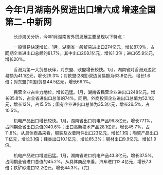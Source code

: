 # 今年1月湖南外贸进出口增六成 增速全国第二-中新网

　　长沙海关分析，今年1月湖南省外贸发展主要呈现以下特点：

　　一般贸易快速增长。1月，湖南省一般贸易进出口274亿元，增长87.9%，占同期全省进出口总额的81.7%。其中出口208.1亿元，增长1.3倍；进口65.9亿元，增长20%。

　　香港为第一大贸易伙伴，对东盟、欧盟增长较快。1月，湖南省对香港双边贸易额为41.1亿元，增长29.3%；对欧盟(28国)双边贸易额为63.8亿元，增长1.6倍；对东盟(10国)贸易44.5亿元，增长66.1%。

　　民营企业占主力地位，增长迅猛。1月，湖南省民营企业进出口248亿元，增长85.8%，占全省进出口总值的74%。同期，外商投资企业进出口总值为52.1亿元，增长12%，占15.5%；国有企业进出口总值为35.3亿元，增长26.5%，占10.5%。

　　机电产品出口增长较快。1月，湖南省出口机电产品96.8亿元，增长77.1%，占同期全省出口总值的40.6%；出口高新技术产品28.1亿元，增长45.7%，占11.8%。从具体商品来看，服装及衣着附件出口23亿元，增长1.1倍；陶瓷产品出口11亿元，增长3.1倍；鞋类出口10.1亿元，增长65.3%；钢材出口9.9亿元、增长1.9倍。

　　机电产品进口增速迅猛。1月，湖南省进口机电产品43.8亿元，增长37.5%，占同期全省进口总值的45.2%。从具体商品来看，汽车进口12.4亿元，增长7.3倍；铁矿砂进口12.2亿元，增长44.3%。(完)
